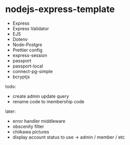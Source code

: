 # nodejs-express-template

-   Express
-   Express Validator
-   EJS
-   Dotenv
-   Node-Postgre
-   Prettier config
-   express-session
-   passport
-   passport-local
-   connect-pg-simple
-   bcryptjs

todo:
- create admin update query
- rename code to membership code


later:
- error handler middleware
- obscenity filter
- chiikawa pictures
- display account status to use -> admin / member / etc